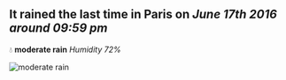 ## It rained the last time in Paris on *June 17th 2016 around 09:59 pm*
💧  **moderate rain** *Humidity 72%*

![moderate rain](http://openweathermap.org/img/w/10d.png)
